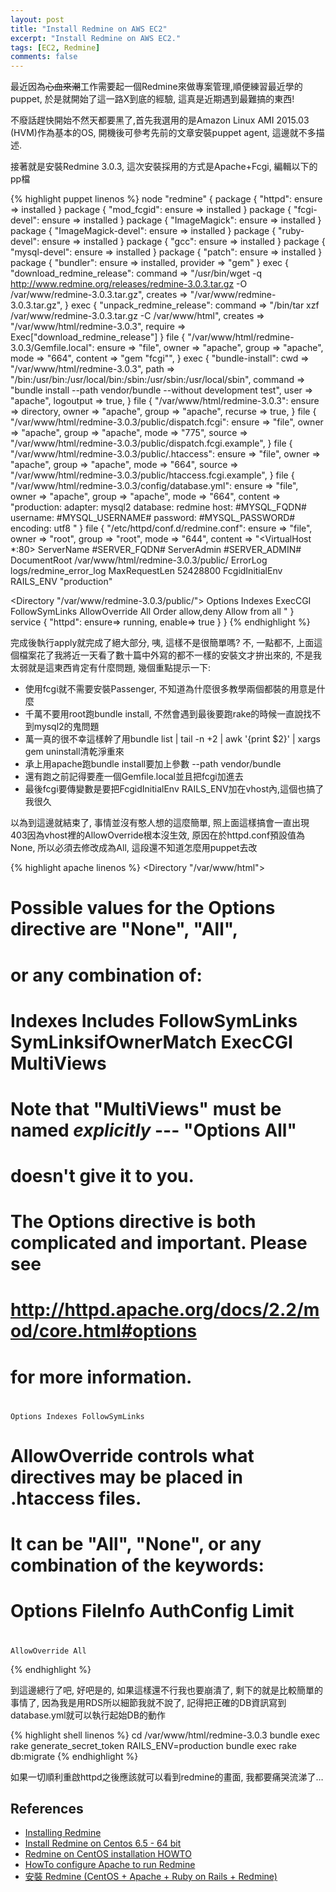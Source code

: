```yaml
---
layout: post
title: "Install Redmine on AWS EC2"
excerpt: "Install Redmine on AWS EC2."
tags: [EC2, Redmine]
comments: false
---
```


最近因為~~心血來潮~~工作需要起一個Redmine來做專案管理,順便練習最近學的puppet, 於是就開始了這一路X到底的經驗, 這真是近期遇到最難搞的東西!

不廢話趕快開始不然天都要黑了,首先我選用的是Amazon Linux AMI 2015.03 (HVM)作為基本的OS, 開機後可參考先前的文章安裝puppet agent, 這邊就不多描述.

接著就是安裝Redmine 3.0.3, 這次安裝採用的方式是Apache+Fcgi, 編輯以下的pp檔

{% highlight puppet linenos %}
node "redmine" {
  package { "httpd": ensure => installed }
  package { "mod_fcgid": ensure => installed }
  package { "fcgi-devel": ensure => installed }
  package { "ImageMagick": ensure => installed }
  package { "ImageMagick-devel": ensure => installed }
  package { "ruby-devel": ensure => installed }
  package { "gcc": ensure => installed }
  package { "mysql-devel": ensure => installed }
  package { "patch": ensure => installed }
  package { "bundler": ensure  => installed, provider => "gem" }
  exec { "download_redmine_release":
    command => "/usr/bin/wget -q http://www.redmine.org/releases/redmine-3.0.3.tar.gz -O /var/www/redmine-3.0.3.tar.gz",
    creates => "/var/www/redmine-3.0.3.tar.gz",
  }
  exec { "unpack_redmine_release":
    command => "/bin/tar xzf /var/www/redmine-3.0.3.tar.gz -C /var/www/html",
    creates => "/var/www/html/redmine-3.0.3",
    require => Exec["download_redmine_release"]
  }
  file { "/var/www/html/redmine-3.0.3/Gemfile.local":
    ensure => "file",
    owner => "apache",
    group => "apache",
    mode => "664",
    content => "gem "fcgi"",
  }
  exec { "bundle-install":
    cwd => "/var/www/html/redmine-3.0.3",
    path => "/bin:/usr/bin:/usr/local/bin:/sbin:/usr/sbin:/usr/local/sbin",
    command => "bundle install --path vendor/bundle --without development test",
    user => "apache",
    logoutput => true,
  }
  file { "/var/www/html/redmine-3.0.3":
    ensure => directory,
    owner => "apache",
    group => "apache",
    recurse => true,
  }
  file { "/var/www/html/redmine-3.0.3/public/dispatch.fcgi":
    ensure => "file",
    owner => "apache",
    group => "apache",
    mode => "775",
    source => "/var/www/html/redmine-3.0.3/public/dispatch.fcgi.example",
  }
  file { "/var/www/html/redmine-3.0.3/public/.htaccess":
    ensure => "file",
    owner => "apache",
    group => "apache",
    mode => "664",
    source => "/var/www/html/redmine-3.0.3/public/htaccess.fcgi.example",
  }
  file { "/var/www/html/redmine-3.0.3/config/database.yml":
    ensure => "file",
    owner => "apache",
    group => "apache",
    mode => "664",
    content => "production:
  adapter: mysql2
  database: redmine
  host: #MYSQL_FQDN#
  username: #MYSQL_USERNAME#
  password: #MYSQL_PASSWORD#
  encoding: utf8
"
  }
  file { "/etc/httpd/conf.d/redmine.conf":
    ensure => "file",
    owner  => "root",
    group  => "root",
    mode   => "644",
    content => "<VirtualHost *:80>
  ServerName #SERVER_FQDN#
  ServerAdmin #SERVER_ADMIN#
  DocumentRoot /var/www/html/redmine-3.0.3/public/
  ErrorLog logs/redmine_error_log
  MaxRequestLen 52428800
  FcgidInitialEnv RAILS_ENV "production"
 
  <Directory "/var/www/redmine-3.0.3/public/">
    Options Indexes ExecCGI FollowSymLinks
    AllowOverride All
    Order allow,deny
    Allow from all
  </Directory>
</VirtualHost>"
  }
  service { "httpd": ensure=> running, enable=> true }
}
{% endhighlight %}

完成後執行apply就完成了絕大部分, 咦, 這樣不是很簡單嗎? 不, 一點都不, 上面這個檔案花了我將近一天看了數十篇中外寫的都不一樣的安裝文才拚出來的, 不是我太弱就是這東西肯定有什麼問題, 幾個重點提示一下:

* 使用fcgi就不需要安裝Passenger, 不知道為什麼很多教學兩個都裝的用意是什麼
* 千萬不要用root跑bundle install, 不然會遇到最後要跑rake的時候一直說找不到mysql2的鬼問題
* 萬一真的很不幸這樣幹了用bundle list | tail -n +2 | awk '{print $2}' | xargs gem uninstall清乾淨重來
* 承上用apache跑bundle install要加上參數 --path vendor/bundle
* 還有跑之前記得要產一個Gemfile.local並且把fcgi加進去
* 最後fcgi要傳變數是要把FcgidInitialEnv RAILS_ENV加在vhost內,這個也搞了我很久

以為到這邊就結束了, 事情並沒有憨人想的這麼簡單, 照上面這樣搞會一直出現403因為vhost裡的AllowOverride根本沒生效, 原因在於httpd.conf預設值為None, 所以必須去修改成為All, 這段還不知道怎麼用puppet去改

{% highlight apache linenos %}
<Directory "/var/www/html">
 
#
# Possible values for the Options directive are "None", "All",
# or any combination of:
#   Indexes Includes FollowSymLinks SymLinksifOwnerMatch ExecCGI MultiViews
#
# Note that "MultiViews" must be named *explicitly* --- "Options All"
# doesn't give it to you.
#
# The Options directive is both complicated and important.  Please see
# http://httpd.apache.org/docs/2.2/mod/core.html#options
# for more information.
#
    Options Indexes FollowSymLinks
 
#
# AllowOverride controls what directives may be placed in .htaccess files.
# It can be "All", "None", or any combination of the keywords:
#   Options FileInfo AuthConfig Limit
#
    AllowOverride All
{% endhighlight %}

到這邊總行了吧, 好吧是的, 如果這樣還不行我也要崩潰了, 剩下的就是比較簡單的事情了, 因為我是用RDS所以細節我就不說了, 記得把正確的DB資訊寫到database.yml就可以執行起始DB的動作

{% highlight shell linenos %}
cd /var/www/html/redmine-3.0.3
bundle exec rake generate_secret_token
RAILS_ENV=production bundle exec rake db:migrate
{% endhighlight %}

如果一切順利重啟httpd之後應該就可以看到redmine的畫面, 我都要痛哭流涕了…

## References ##

* [Installing Redmine](http://www.redmine.org/projects/redmine/wiki/redmineinstall)
* [Install Redmine on Centos 6.5 - 64 bit](http://www.redmine.org/projects/redmine/wiki/Install_Redmine_25x_on_Centos_65_complete)
* [Redmine on CentOS installation HOWTO](http://www.redmine.org/projects/redmine/wiki/Redmine_on_CentOS_installation_HOWTO)
* [HowTo configure Apache to run Redmine](http://www.redmine.org/projects/redmine/wiki/HowTo_configure_Apache_to_run_Redmine)
* [安裝 Redmine (CentOS + Apache + Ruby on Rails + Redmine)](http://blog.tonycube.com/2013/11/redmine-centos-apache-ruby-on-rails.html)
